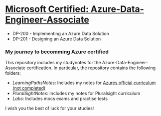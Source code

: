 # <a href="https://docs.microsoft.com/en-us/learn/certifications/azure-data-engineer"> Microsoft Certified: Azure-Data-Engineer-Associate
</a>
<ul>
  <li> DP-200 - Implementing an Azure Data Solution </li>  
  <li> DP-201 - Designing an Azure Data Solution </li>
</ul>

<h3> My journey to becomming Azure certified </h3>

<p> This repository includes my studynotes for the Azure-Data-Engineer-Associate certification. In particular, the repository contains the following folders:
<ul>
  <li> <i>LearningPathsNotes</i>: Includes my notes for <a href="https://docs.microsoft.com/en-us/learn/paths/azure-for-the-data-engineer/"> Azures official curriculum (not completed)</a>  </li>
  <li> <i>PluralSightNotes</i>: Includes my notes for Pluralsight curriculum </li>  
  <li> <i>Labs</i>: Includes mocs exams and practise tests </li>  
  </ul>
  <p> I wish you the best of luck for your studies! </p> 



